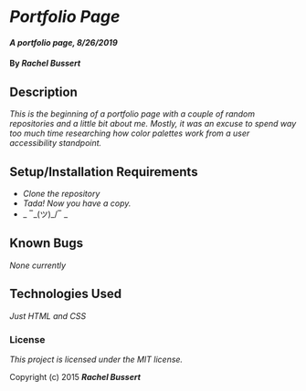 # _Portfolio Page_

#### _A portfolio page, 8/26/2019_

#### By _**Rachel Bussert**_

## Description

_This is the beginning of a portfolio page with a couple of random repositories and a little bit about me. Mostly, it was an excuse to spend way too much time researching how color palettes work from a user accessibility standpoint._

## Setup/Installation Requirements

* _Clone the repository_
* _Tada! Now you have a copy._
* _ ‾\_(ツ)_/‾ _


## Known Bugs

_None currently_


## Technologies Used

_Just HTML and CSS_

### License

*This project is licensed under the MIT license.*

Copyright (c) 2015 **_Rachel Bussert_**
